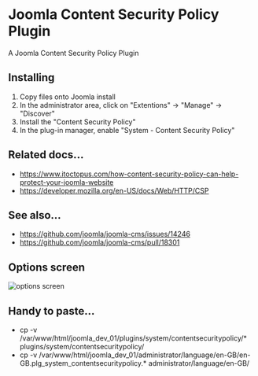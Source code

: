# Joomla Content Security Policy Plugin
A Joomla Content Security Policy Plugin

## Installing
1. Copy files onto Joomla install
2. In the administrator area, click on "Extentions" -> "Manage" -> "Discover"
3. Install the "Content Security Policy"
4. In the plug-in manager, enable "System - Content Security Policy"

## Related docs...
* https://www.itoctopus.com/how-content-security-policy-can-help-protect-your-joomla-website
* https://developer.mozilla.org/en-US/docs/Web/HTTP/CSP

## See also...
* https://github.com/joomla/joomla-cms/issues/14246
* https://github.com/joomla/joomla-cms/pull/18301

## Options screen
![options screen](http://ssofb.co.uk/images/Plugins_System_-_CSP_-_joomla_dev_01_-_Administration_-_2017-11-06_23.27.54.png "Options Screen")

## Handy to paste...
* cp -v /var/www/html/joomla_dev_01/plugins/system/contentsecuritypolicy/* plugins/system/contentsecuritypolicy/
* cp -v /var/www/html/joomla_dev_01/administrator/language/en-GB/en-GB.plg_system_contentsecuritypolicy.*  administrator/language/en-GB/



